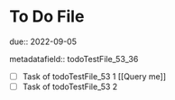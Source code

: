# To Do File

due:: 2022-09-05

metadatafield:: todoTestFile_53\_36

- [ ] Task of todoTestFile_53 1 [[Query me]]
- [ ] Task of todoTestFile_53 2
